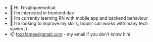 - 👋 Hi, I’m @queenofcat
- 👀 I’m interested in frontend dev
- 🌱 I’m currently learning RN with mobile app and backend behaviour
- 💞️ I’m looking to improve my skills, hopin' can works with many tech savies ;)
- 📫 foxsfames@gmail.com - my email if you don't know hihi

<!---
queenofcat/queenofcat is a ✨ special ✨ repository because its `README.md` (this file) appears on your GitHub profile.
You can click the Preview link to take a look at your changes.
--->
